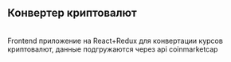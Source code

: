 ## Конвертер криптовалют
<br />
Frontend приложение на React+Redux для конвертации курсов криптовалют, данные подгружаются через api coinmarketcap
